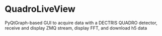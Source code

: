 # QuadroLiveView
PyQtGraph-based GUI to acquire data with a DECTRIS QUADRO detector, receive and display ZMQ stream, display FFT, and download h5 data
